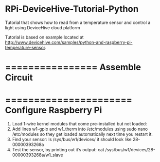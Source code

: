 RPi-DeviceHive-Tutorial-Python
==============================

Tutorial that shows how to read from a temperature sensor and control a light using DeviceHive cloud platform

Tutorial is based on example located at http://www.devicehive.com/samples/python-and-raspberry-pi-temperature-sensor.

================
Assemble Circuit
================
======================
Configure Raspberry Pi
======================
<ol>
<li>Load 1-wire kernel modules that come pre-installed but not loaded:</li>
<pre class="code-text-only" style="display: none;">
<code>sudo modprobe w1-gpio</code>
<code>sudo modprobe w1_therm</code>
</pre>
<li>Add lines w1-gpio and w1_therm into /etc/modules using sudo nano /etc/modules so they get loaded automatically next time you restart it.</li>
<li>Find your sensor: ls /sys/bus/w1/devices/ it should look like 28-00000393268a</li>
<li>Test the sensor, by printing out it’s output: cat /sys/bus/w1/devices/28-00000393268a/w1_slave</li>
</ol>


